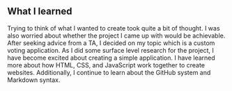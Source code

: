 ## What I learned

Trying to think of what I wanted to create took quite a bit of thought. I was also worried about whether the project I came up with would be achievable. After seeking advice from a TA, I decided on my topic which is a custom voting application. As I did some surface level research for the project, I have become excited about creating a simple application. I have learned more about how HTML, CSS, and JavaScript work together to create websites. Additionally, I continue to learn about the GitHub system and Markdown syntax.
